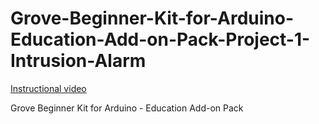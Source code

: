 # Grove-Beginner-Kit-for-Arduino-Education-Add-on-Pack-Project-1-Intrusion-Alarm

[Instructional video](https://youtu.be/0_Cd8MNRNO8)

Grove Beginner Kit for Arduino - Education Add-on Pack
